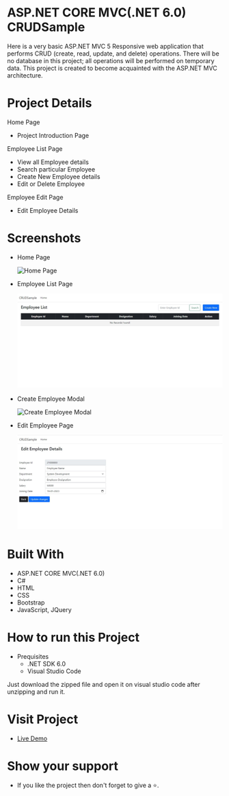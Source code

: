 # ASP.NET CORE MVC(.NET 6.0) CRUDSample

Here is a very basic ASP.NET MVC 5 Responsive web application that performs CRUD (create, read, update, and delete) operations. There will be no database in this project; all operations will be performed on temporary data. This project is created to become acquainted with the ASP.NET MVC architecture.

# Project Details

Home Page

- Project Introduction Page

Employee List Page

- View all Employee details
- Search particular Employee
- Create New Employee details
- Edit or Delete Employee

Employee Edit Page

- Edit Employee Details


# Screenshots

- Home Page

  ![Home Page](ASP.NET-MVC-CORE-5-CRUDSample/screenshots/Home-page.jpg)

- Employee List Page

  ![Employee List Page](wwwroot\screenshots\EmployeeList.jpg)

- Create Employee Modal

  ![Create Employee Modal](screenshots\CreateEmployee.jpg)

- Edit Employee Page

  ![Edit Employee Page](wwwroot\screenshots\EditEmployee.jpg)

# Built With

- ASP.NET CORE MVC(.NET 6.0)
- C#
- HTML
- CSS
- Bootstrap
- JavaScript, JQuery

# How to run this Project

- Prequisites
  - .NET SDK 6.0
  - Visual Studio Code

Just download the zipped file and open it on visual studio code after unzipping and run it.

# Visit Project

- [Live Demo](https://javidvajid.github.io/ASP.NET-MVC-CORE-5-CRUDSample/)


# Show your support

- If you like the project then don't forget to give a ⭐.
